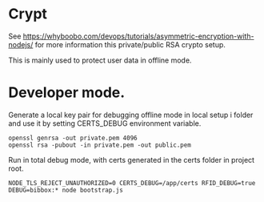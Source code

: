 # Crypt
See https://whyboobo.com/devops/tutorials/asymmetric-encryption-with-nodejs/ for more information this private/public
RSA crypto setup.

This is mainly used to protect user data in offline mode.

# Developer mode.

Generate a local key pair for debugging offline mode in local setup i folder and use it by setting CERTS_DEBUG 
environment variable.

```shell
openssl genrsa -out private.pem 4096
openssl rsa -pubout -in private.pem -out public.pem
```

Run in total debug mode, with certs generated in the certs folder in project root.
```shell
NODE_TLS_REJECT_UNAUTHORIZED=0 CERTS_DEBUG=/app/certs RFID_DEBUG=true DEBUG=bibbox:* node bootstrap.js
```
